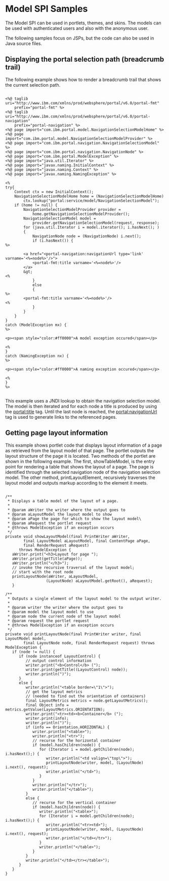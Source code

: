 # Model SPI Samples

The Model SPI can be used in portlets, themes, and skins. The models can be used with authenticated users and also with the anonymous user.

The following samples focus on JSPs, but the code can also be used in Java source files.

## Displaying the portal selection path (breadcrumb trail)

The following example shows how to render a breadcrumb trail that shows the current selection path.

```xmp

<%@ taglib uri="http://www.ibm.com/xmlns/prod/websphere/portal/v6.0/portal-fmt" 
    prefix="portal-fmt" %>
<%@ taglib uri="http://www.ibm.com/xmlns/prod/websphere/portal/v6.0/portal-navigation" 
    prefix="portal-navigation" %>
<%@ page import="com.ibm.portal.model.NavigationSelectionModelHome" %>
<%@ page import="com.ibm.portal.model.NavigationSelectionModelProvider" %>
<%@ page import="com.ibm.portal.navigation.NavigationSelectionModel" %>
<%@ page import="com.ibm.portal.navigation.NavigationNode" %>
<%@ page import="com.ibm.portal.ModelException" %>
<%@ page import="java.util.Iterator" %>
<%@ page import="javax.naming.InitialContext" %>
<%@ page import="javax.naming.Context" %>
<%@ page import="javax.naming.NamingException" %>

<%
try{
    Context ctx = new InitialContext();
    NavigationSelectionModelHome home = (NavigationSelectionModelHome) 
        ctx.lookup("portal:service/model/NavigationSelectionModel");
    if (home != null) {
        NavigationSelectionModelProvider provider = 
            home.getNavigationSelectionModelProvider();
        NavigationSelectionModel model = 
            provider.getNavigationSelectionModel(request, response);
        for (java.util.Iterator i = model.iterator(); i.hasNext(); ) 
        {
            NavigationNode node = (NavigationNode) i.next();
            if (i.hasNext()) {
%>

        <a href="<portal-navigation:navigationUrl type='link' varname='<%=node%>'/>">
            <portal-fmt:title varname='<%=node%>'/>
        </a> 
        &gt;
<%
            }
            else 
            {
%>
        <portal-fmt:title varname='<%=node%>'/>
<%
            }
        }
    }
}
catch (ModelException mx) {
%>

<p><span style="color:#ff0000">A model exception occured</span></p>

<%
}
catch (NamingException nx) {
%>

<p><span style="color:#ff0000">A naming exception occured</span></p>

<%
}
%>


```

This example uses a JNDI lookup to obtain the navigation selection model. The model is then iterated and for each node a title is produced by using the <portal:title> tag. Until the last node is reached, the <portal:navigationUrl> tag is used to generate links to the referenced pages.

## Getting page layout information

This example shows portlet code that displays layout information of a page as retrieved from the layout model of that page. The portlet outputs the layout structure of the page it is located. Two methods of the portlet are shown in the following example. The first, showTableModel, is the entry point for rendering a table that shows the layout of a page. The page is identified through the selected navigation node of the navigation selection model. The other method, printLayoutElement, recursively traverses the layout model and outputs markup according to the element it meets.

```

/**
 * Displays a table model of the layout of a page.
 *
 * @param aWriter the writer where the output goes to
 * @param aLayoutModel the layout model to show
 * @param aPage the page for which to show the layout model\
 * @param aRequest the portlet request
 * @throws ModelException if an exception occurs
 */
private void showLayoutModel(final PrintWriter aWriter, 
        final LayoutModel aLayoutModel, final ContentPage aPage, 
        final RenderRequest aRequest) 
      throws ModelException {
   aWriter.print("<h3>Layout for page ");
   aWriter.print(getTitle(aPage));
   aWriter.println("</h3>");   
   // invoke the recursive traversal of the layout model; 
   // start with the root node   
   printLayoutNode(aWriter, aLayoutModel, 
                  (LayoutNode) aLayoutModel.getRoot(), aRequest);   
   }   

/**
 * Outputs a single element of the layout model to the output writer.
 *
 * @param writer the writer where the output goes to
 * @param model the layout model to use 
 * @param node the current node of the layout model 
 * @param request the portlet request 
 * @throws ModelException if an exception occurs 
 */
private void printLayoutNode(final PrintWriter writer, final LayoutModel model, 
        final LayoutNode node, final RenderRequest request) throws ModelException { 
   if (node != null) {
      if (node instanceof LayoutControl) {
         // output control information
         writer.print("<b>Control</b> (");
         writer.print(getTitle((LayoutControl) node));
         writer.println(")");
      } 
      else {
         writer.println("<table border=\"1\">");
         // get the layout metrics 
         // (needed to find out the orientation of containers)
         final LayoutMetrics metrics = node.getLayoutMetrics();
         final Object info = metrics.getValue(LayoutMetrics.ORIENTATION);
         writer.print("<tr><td><b>Container</b> (");
         writer.print(info);
         writer.println(")");
         if (info == Orientation.HORIZONTAL) {
            writer.println("<table>");
            writer.println("<tr>");
            // recurse for the horizontal container
            if (model.hasChildren(node)) {
               for (Iterator i = model.getChildren(node); i.hasNext();) {
                  writer.println("<td valign=\"top\">");
                  printLayoutNode(writer, model, (LayoutNode) i.next(), request);
                  writer.println("</td>");
               }
            }
            writer.println("</tr>");
            writer.println("</table>");
         } 
         else {
            // recurse for the vertical container
            if (model.hasChildren(node)) {
               writer.println("<table>");    
               for (Iterator i = model.getChildren(node); i.hasNext();) {
                  writer.println("<tr><td>");
                  printLayoutNode(writer, model, (LayoutNode) i.next(), request);
                  writer.println("</td></tr>");
               }
               writer.println("</table>");
            }
         }
         writer.println("</td></tr></table>");
      }
   }
}


```


